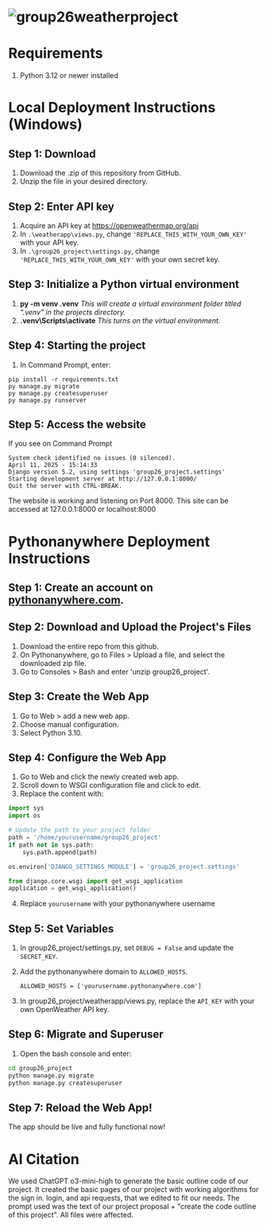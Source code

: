 
# ![group26weatherproject](https://i.imgur.com/OrUTyrN.png)


# Requirements
1. Python 3.12 or newer installed



# Local Deployment Instructions (Windows)
## Step 1: Download
1. Download the .zip of this repository from GitHub.
2. Unzip the file in your desired directory.

## Step 2: Enter API key
1. Acquire an API key at https://openweathermap.org/api
2. In ``.\weatherapp\views.py``, change ``'REPLACE_THIS_WITH_YOUR_OWN_KEY'`` with your API key.
3. In ``.\group26_project\settings.py``, change ``'REPLACE_THIS_WITH_YOUR_OWN_KEY'`` with your own secret key.

## Step 3: Initialize a Python virtual environment
1. **py -m venv .venv**
 *This will create a virtual environment folder titled ".venv" in the projects directory.*
 2.  **.venv\Scripts\activate**
 *This turns on the virtual environment.*
 
 ## Step 4: Starting the project
 1. In Command Prompt, enter:
 ```
 pip install -r requirements.txt
 py manage.py migrate
 py manage.py createsuperuser
 py manage.py runserver 
 ```

## Step 5: Access the website
If you see on Command Prompt
``` Performing system checks...
System check identified no issues (0 silenced).
April 11, 2025 - 15:14:33
Django version 5.2, using settings 'group26_project.settings'
Starting development server at http://127.0.0.1:8000/
Quit the server with CTRL-BREAK. 
``` 
The website is working and listening on Port 8000. This site  can be accessed at 127.0.0.1:8000 or localhost:8000
 


# Pythonanywhere Deployment Instructions
## Step 1: Create an account on [pythonanywhere.com](https://www.pythonanywhere.com).
## Step 2: Download and Upload the Project's Files
1. Download the entire repo from this github.
2. On Pythonanywhere, go to Files > Upload a file, and select the downloaded zip file.
3. Go to Consoles > Bash and enter 'unzip group26_project'.
## Step 3: Create the Web App
1. Go to Web > add a new web app.
2. Choose manual configuration.
3. Select Python 3.10.
## Step 4: Configure the Web App
1. Go to Web and click the newly created web app.
2. Scroll down to WSGI configuration file and click to edit.
3. Replace the content with:
   
```python
import sys
import os

# Update the path to your project folder
path = '/home/yourusername/group26_project'
if path not in sys.path:
    sys.path.append(path)

os.environ['DJANGO_SETTINGS_MODULE'] = 'group26_project.settings'

from django.core.wsgi import get_wsgi_application
application = get_wsgi_application()

```
4. Replace `yourusername` with your pythonanywhere username
## Step 5: Set Variables
1. In group26_project/settings.py, set `DEBUG = False` and update the `SECRET_KEY`.
3. Add the pythonanywhere domain to `ALLOWED_HOSTS`.

   `ALLOWED_HOSTS = ['yourusername.pythonanywhere.com']`
4. In group26_project/weatherapp/views.py, replace the `API_KEY` with your own OpenWeather API key.

## Step 6: Migrate and Superuser
1. Open the bash console and enter:
```bash
cd group26_project
python manage.py migrate
python manage.py createsuperuser
```
## Step 7: Reload the Web App!
The app should be live and fully functional now!
   
# AI Citation
We used ChatGPT o3-mini-high to generate the basic outline code of our project. It created the basic pages of our project with working algorithms for the sign in. login, and api requests, that we edited to fit our needs. The prompt used was the text of our project proposal + "create the code outline of this project". All files were affected.
